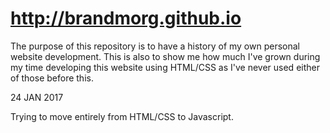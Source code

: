 # http://brandmorg.github.io

The purpose of this repository is to have a history of my own personal website development. This is also to show me how much I've grown during my time developing this website using HTML/CSS as I've never used either of those before this.

24 JAN 2017

Trying to move entirely from HTML/CSS to Javascript.
